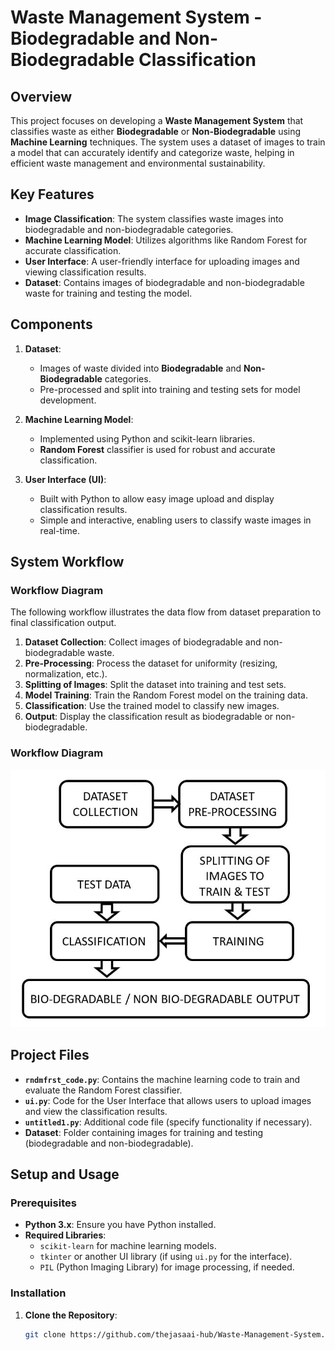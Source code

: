 # Waste Management System - Biodegradable and Non-Biodegradable Classification

## Overview
This project focuses on developing a **Waste Management System** that classifies waste as either **Biodegradable** or **Non-Biodegradable** using **Machine Learning** techniques. The system uses a dataset of images to train a model that can accurately identify and categorize waste, helping in efficient waste management and environmental sustainability.

## Key Features
- **Image Classification**: The system classifies waste images into biodegradable and non-biodegradable categories.
- **Machine Learning Model**: Utilizes algorithms like Random Forest for accurate classification.
- **User Interface**: A user-friendly interface for uploading images and viewing classification results.
- **Dataset**: Contains images of biodegradable and non-biodegradable waste for training and testing the model.

## Components
1. **Dataset**:
   - Images of waste divided into **Biodegradable** and **Non-Biodegradable** categories.
   - Pre-processed and split into training and testing sets for model development.

2. **Machine Learning Model**:
   - Implemented using Python and scikit-learn libraries.
   - **Random Forest** classifier is used for robust and accurate classification.

3. **User Interface (UI)**:
   - Built with Python to allow easy image upload and display classification results.
   - Simple and interactive, enabling users to classify waste images in real-time.

## System Workflow

### Workflow Diagram
The following workflow illustrates the data flow from dataset preparation to final classification output.

1. **Dataset Collection**: Collect images of biodegradable and non-biodegradable waste.
2. **Pre-Processing**: Process the dataset for uniformity (resizing, normalization, etc.).
3. **Splitting of Images**: Split the dataset into training and test sets.
4. **Model Training**: Train the Random Forest model on the training data.
5. **Classification**: Use the trained model to classify new images.
6. **Output**: Display the classification result as biodegradable or non-biodegradable.

### Workflow Diagram
![Workflow Diagram](software_block_diagram.jpg)

## Project Files
- **`rndmfrst_code.py`**: Contains the machine learning code to train and evaluate the Random Forest classifier.
- **`ui.py`**: Code for the User Interface that allows users to upload images and view the classification results.
- **`untitled1.py`**: Additional code file (specify functionality if necessary).
- **Dataset**: Folder containing images for training and testing (biodegradable and non-biodegradable).

## Setup and Usage

### Prerequisites
- **Python 3.x**: Ensure you have Python installed.
- **Required Libraries**:
  - `scikit-learn` for machine learning models.
  - `tkinter` or another UI library (if using `ui.py` for the interface).
  - `PIL` (Python Imaging Library) for image processing, if needed.

### Installation
1. **Clone the Repository**:
   ```bash
   git clone https://github.com/thejasaai-hub/Waste-Management-System.git

